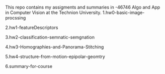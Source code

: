 This repo contains my assigments and summaries in  -46746  Algo and App in Computer Vision at the Technion University.
  1.hw0-basic-image-procssing
  
  2.hw1-featureDescriptors
  
  3.hw2-classification-semnatic-semgnation
  
  4.hw3-Homographies-and-Panorama-Stitching
  
  5.hw4-structure-from-motion-epipolar-geomtry
  
  6.summary-for-course
